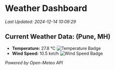 
# Weather Dashboard

_Last Updated: 2024-12-14 10:09:29_

## Current Weather Data: (Pune, MH)
- **Temperature:** 27.8 °C ![Temperature Badge](https://img.shields.io/badge/Temperature-Medium%20Temp-green)
- **Wind Speed:** 10.5 km/h ![Wind Speed Badge](https://img.shields.io/badge/Wind%20Speed-Low%20Wind-blue)

*Powered by Open-Meteo API*
